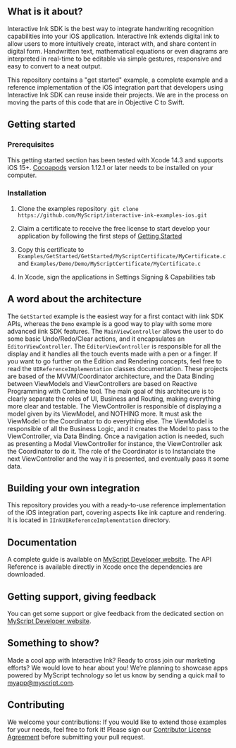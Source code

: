 ## What is it about?

Interactive Ink SDK is the best way to integrate handwriting recognition capabilities into your iOS application. Interactive Ink extends digital ink to allow users to more intuitively create, interact with, and share content in digital form. Handwritten text, mathematical equations or even diagrams are interpreted in real-time to be editable via simple gestures, responsive and easy to convert to a neat output.

This repository contains a "get started" example, a complete example and a reference implementation of the iOS integration part that developers using Interactive Ink SDK can reuse inside their projects. We are in the process on moving the parts of this code that are in Objective C to Swift.

## Getting started

### Prerequisites

This getting started section has been tested with Xcode 14.3 and supports iOS 15+.
[Cocoapods](https://guides.cocoapods.org/using/getting-started.html#toc_3) version 1.12.1 or later needs to be installed on your computer.

### Installation

1. Clone the examples repository  `git clone https://github.com/MyScript/interactive-ink-examples-ios.git`

2. Claim a certificate to receive the free license to start develop your application by following the first steps of [Getting Started](https://developer.myscript.com/getting-started)

3. Copy this certificate to `Examples/GetStarted/GetStarted/MyScriptCertificate/MyCertificate.c` and `Examples/Demo/Demo/MyScriptCertificate/MyCertificate.c`

4. In Xcode, sign the applications in Settings Signing & Capabilities tab

## A word about the architecture

The `GetStarted` example is the easiest way for a first contact with iink SDK APIs, whereas the `Demo` example is a good way to play with some more advanced iink SDK features.
The `MainViewController` allows the user to do some basic Undo/Redo/Clear actions, and it encapsulates an `EditorViewController`.
The `EditorViewController` is responsible for all the display and it handles all the touch events made with a pen or a finger.
If you want to go further on the Edition and Rendering concepts, feel free to read the `UIReferenceImplementation` classes documentation.
These projects are based of the MVVM/Coordinator architecture, and the Data Binding between ViewModels and ViewControllers are based on Reactive Programming with Combine tool.
The main goal of this architecure is to clearly separate the roles of UI, Business and Routing, making everything more clear and testable.
The ViewController is responsible of displaying a model given by its ViewModel, and NOTHING more. It must ask the ViewModel or the Coordinator to do everything else.
The ViewModel is responsible of all the Business Logic, and it creates the Model to pass to the ViewController, via Data Binding.
Once a navigation action is needed, such as presenting a Modal ViewController for instance, the ViewController ask the Coordinator to do it.
The role of the Coordinator is to Instanciate the next ViewController and the way it is presented, and eventually pass it some data.

## Building your own integration

This repository provides you with a ready-to-use reference implementation of the iOS integration part, covering aspects like ink capture and rendering. It is located in `IInkUIReferenceImplementation` directory.

## Documentation

A complete guide is available on [MyScript Developer website](https://developer.myscript.com/docs/interactive-ink/latest/ios/).
The API Reference is available directly in Xcode once the dependencies are downloaded.

## Getting support, giving feedback

You can get some support or give feedback from the dedicated section on [MyScript Developer website](https://developer.myscript.com/support/).

## Something to show?

Made a cool app with Interactive Ink? Ready to cross join our marketing efforts? We would love to hear about you!
We’re planning to showcase apps powered by MyScript technology so let us know by sending a quick mail to [myapp@myscript.com](mailto://myapp@myscript.com).

## Contributing

We welcome your contributions:
If you would like to extend those examples for your needs, feel free to fork it!
Please sign our [Contributor License Agreement](CONTRIBUTING.md) before submitting your pull request.

